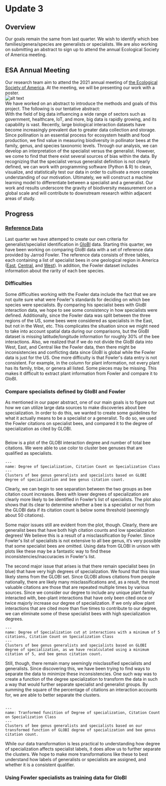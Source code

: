 # Update 3

## Overview
Our goals remain the same from last quarter. We wish to identify which bee families/genera/species are generalists or specialists. We are also working on submitting an abstract to sign up to attend the annual Ecological Society of America meeting.

## ESA Annual Meeting
Our research team aim to attend the 2021 annual meeting of [the Ecological Society of America](https://www.esa.org/longbeach/). At the meeting, we will be presenting our work with a poster.  \
![alt text](https://www.esa.org/wp-content/uploads/2019/04/ecological-society-of-america_icon.png)\
We have worked on an abstract to introduce the methods and goals of this project. The following is our tentative abstract:\
With the field of big data influencing a wide range of sectors such as government, healthcare, IoT, and more, big data is rapidly growing, and its capability is vast. Recently, large biological interaction datasets have become increasingly prevalent due to greater data collection and storage. Since pollination is an essential process for ecosystem health and food production, we find value in measuring biodiversity in pollinator bees at the family, genus, and species taxonomic levels. Through our analysis, we can develop an interpretation of the specialist versus the generalist. However, we come to find that there exist several sources of bias within the data. By recognizing that the specialist versus generalist definition is not clearly defined, we can work with programming software (Python & R) to clean, visualize, and statistically test our data in order to cultivate a more complex understanding of our motivation. Ultimately, we will construct a machine learning model to differentiate between a specialist and a generalist. Our work and results underscore the gravity of biodiversity measurement on a global scale and will contribute to downstream research within adjacent areas of study. 

## Progress

### [Reference Data](https://jarrodfowler.com/specialist_bees.html)
Last quarter we have attemped to create our own criteria for generalist/specialist identification in [GloBI](https://www.globalbioticinteractions.org/data) data. Starting this quarter, we have been working on comparing GloBI data with a set of reference data provided by Jarrod Fowler. The reference data consists of three tables, each containing a list of specialist bees in one geological region in America ([East](https://jarrodfowler.com/specialist_bees.html), [Central](https://jarrodfowler.com/bees_pollen.html), and [West](https://jarrodfowler.com/pollen_specialist.html)). In addition, the Fowler dataset includes information about the rarity of each bee species.

### Difficulties
Some difficulties working with the Fowler data include the fact that we are not quite sure what were Fowler's standards for deciding on which bee species were specialists. By comparing his specialist bees with GloBI interaction data, we hope to see some consistency in how specialists were defined. Additionally, since the Fowler data was split between the three regions of the US, some bees were considered as specialists in the East, but not in the West, etc. This complicates the situation since we might need to take into account spatial data during our comparisons, but the GloBI dataset is missing latitude/longitude information for roughly 30% of the bee interactions. Also, we realized that if we do not divide the GloBI data into West, East, and Central like the Fowler data, then there might be inconsistencies and conflicting data since GloBI is global while the Fowler data is just for the US. One more difficulty is that Fowler's data entry is not consistent. For example, in the column for plant information, not every plant has its family, tribe, or genera all listed. Some pieces may be missing. This makes it difficult to extract plant information from Fowler and compare it to GloBI.

### Compare specialists defined by GloBI and Fowler

As mentioned in our paper abstract, one of our main goals is to figure out how we can utilize large data sources to make discoveries about bee specialization. In order to do this, we wanted to create some guidelines for what it actually means to be a specialist or a generalist. To do so, we used the Fowler citations on specialist bees, and compared it to the degree of specialization as cited by GLOBI.

```{figure} Screen Shot 2021-04-25 at 5.28.40 PM.png
```

Below is a plot of the GLOBI interaction degree and number of total bee citations. We were able to use color to cluster bee genuses that are qualified as specialists.

```{figure} Screen Shot 2021-04-25 at 5.29.04 PM.png
---
name: Degree of Specialization, Citation Count on Specialization Class
---
Clusters of bee genus generalists and specialists based on GLOBI degree of specialization and bee genus citation count.
```

Clearly, we can begin to see separation between the two groups as bee citation count increases. Bees with lower degrees of specialization are clearly more likely to be identified in Fowler’s list of specialists. The plot also shows that its clear to determine whether a bee is a specialist or not from the GLOBI data if its citation count is below some threshold (seemingly about 50 citations).

Some major issues still are evident from the plot, though. Clearly, there are generalist bees that have both high citation counts and low specialization degrees! We believe this is a result of a misclassification by Fowler. Since Fowler's list of specialists is not extensive to all bee genus, it’s very possible that some specialist bees are omitted. Using data from GLOBI in unison with plots like these may be a fantastic way to find these inconsistencies/inaccuracies in Fowler's list.

The second major issue that arises is that there remain specialist bees (in blue) that have very high degrees of specialization. We found that this issue likely stems from the GLOBI set. Since GLOBI allows citations from people nationally, there are likely many misclassifications and, as a result, the most valuable citations are those that are repeated multiple times by various sources. Since we consider our degree to include any unique plant family interacted with, bee-plant interactions that have only been cited once or twice majorly increase our degree of specialization. If we only allow plant interactions that are cited more than five times to contribute to our degree, we can eliminate some of these specialist bees with high specialization degrees.

```{figure} Screen Shot 2021-04-25 at 5.29.15 PM.png
---
name: Degree of Specialization cut at interactions with a minimum of 5 citations, Citation Count on Specialization Class
---
Clusters of bee genus generalists and specialists based on GLOBI degree of specialization, as we have recalculated using a minimum citation of 5, and bee genus citation count.
```

Still, though, there remain many seemingly misclassified specialists and generalists. Since discovering this, we have been trying to find ways to separate the data to minimize these inconsistencies. One such way was to create a function of the degree specialization to transform the data in such a way that would further separate specialist and generalist groups. By summing the square of the percentage of citations an interaction accounts for, we are able to better separate the clusters. 

```{figure} Screen Shot 2021-04-25 at 5.39.47 PM.png
```

```{figure} Screen Shot 2021-04-25 at 5.29.53 PM.png
---
name: Tranformed funcition of Degree of specialization, Citation Count on Specialization Class
---
Clusters of bee genus generalists and specialists based on our transformed function of GLOBI degree of specialization and bee genus citation count.
```

While our data transformation is less practical to understanding how degree of specialization affects specialist labels, it does allow us to further separate the clusters. We hope to make more transformations like these to best understand how labels of generalists or specialists are assigned, and whether it is a consistent qualifier. 

### Using Fowler specialists as training data for GloBI



